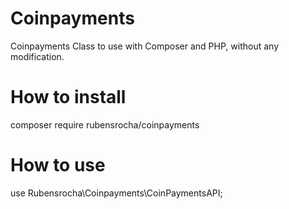 # Coinpayments
Coinpayments Class to use with Composer and PHP, without any modification.

# How to install
composer require rubensrocha/coinpayments

# How to use
use Rubensrocha\Coinpayments\CoinPaymentsAPI;